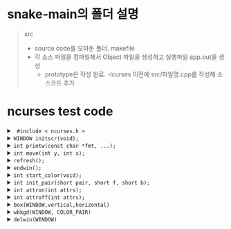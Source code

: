 # snake-main의 폴더 설명
> src
> * source code를 모아둔 폴더.
> makefile
> * 각 소스 파일을 컴파일해서 Object 파일을 생성하고 실행파일 app.out을 생성
>   - prototype은 작성 완료. -lcurses 이전에 src/파일명.cpp를 작성해 소스코드 추가

# ncurses test code
<details>
<summary>
<code> #include &lt; ncurses.h &gt; </code>
</summary>
<div markdown="1">

ncurses 라이브러리를 사용하는 C/C++ 프로그램들의  컴파일을 위해 <ncurses.h> 헤더파일을 포함하여야 한다.

</div>
</details>

<details>
<summary>
<code>WINDOW initscr(void); </code>
</summary>
<div markdown="1">

initscr() 함수를  반드시 먼저 호출하여 터미널을 초기화하여야 한다. initscr() 함수는 'stdscr' 이라 일컫는 기본 윈도우를 생성한다.

</div>
</details>

<details>
<summary>
<code>int printw(const char *fmt, ...); </code>
</summary>
<div markdown="1">

stdscr 인 기본 윈도우 내에 (y, x) 위치에 문자열을 출력한다. 프로그램에서는 커서 위치가 0, 0 이기 때문에 현재 윈도우의 좌상단에 문자열을 출력한다.

</div>
</details>

<details>
<summary>
<code>int move(int y, int x);</code>
</summary>
<div markdown="1">

해당 좌표에 커서를 넘겨준다. 첫 번째 인자에는 y좌표, 두 번째 인자에는 x좌표를 파라미터로 가진다.

</div>
</details>

<details>
<summary>
<code>refresh();</code>
</summary>
<div markdown="1">

실제로 printw 함수를 실행한다고 바로 화면에 문자열이 출력되는 것이 아니다.
함수 printw 는 기본 윈도우에 문자열을 쓰고, 화면에 출력은 하지 않는다. 즉 윈도우 버퍼에 데이터를 쓰기만 함을 의미한다.
윈도우의 버퍼의 내용을 화면에 출력하기 위해서는 refresh() 함수를 호출여야 한다.

</div>
</details>

<details>
<summary>
<code>endwin();</code>
</summary>
<div markdown="1">

최종 ncurses 모드를 종료하여야 한다.  이를 생략하면 프로그램 종료 후 터미널이 비정상적으로 동작할 수 있다.
함수 endwin() 는 ncurses 에 의해 점유되었던 메모리의 해제 후, 터미널을 일반 모드로 변경한다.

</div>
</details>

<details>
<summary>
<code>int start_color(void);</code>
</summary>
<div markdown="1">

ncurses에 color attribute 사용 선언

</div>
</details>

<details>
<summary>
<code>int init_pair(short pair, short f, short b);</code>
</summary>
<div markdown="1">

색 attribute를 설정한다. 한쌍의 색 속성을 설정
인자 (숫자, 폰트색, 폰트배경색)
ex) init_pair(1, COLOR_RED, COLOR_WHITE);
1번 팔레트
폰트 색상 : 빨간색, 폰트 배경 색상 : 흰색
반환값 : 성공 시 0, 실패 시 -1

</div>
</details>

<details>
<summary>
<code>int attron(int attrs);</code>
</summary>
<div markdown="1">

적용할 속성 설정
ex) attron(COLOR_PAIR(1))
1번 팔레트 사용
반환값
성공 시 0, 실패 시 -1

</div>
</details>

<details>
<summary>
<code>int attroff(int attrs);</code>
</summary>
<div markdown="1">

attribute의 해제
printw 함수 출력전 속성을 키고 끄는 함수이다. 인자로 COLOR_PAIR을 넣어주면 앞에 초기화 해주었던 pair의 속성이 활성화 된다

</div>
</details>

<details>
<summary>
<code>box(WINDOW,vertical,horizontal)</code>
</summary>
<div markdown="1">

윈도우의 테두리를 생성한다.

</div>
</details>

<details>
<summary>
<code>wbkgd(WINDOW, COLOR_PAIR)</code>
</summary>
<div markdown="1">

윈도우의 백그라운드컬러를 조정한다.

</div>
</details>

<details>
<summary>
<code>delwin(WINDOW)</code>
</summary>
<div markdown="1">

생성한 서브 WINDOW를 삭제한다.

</div>
</detail>

<br>
<br>

### 함수 사용 시 여기에 설명 혹은 소스코드에 주석처리
